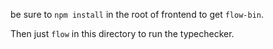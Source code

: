 be sure to `npm install` in the root of frontend to get `flow-bin`.

Then just `flow` in this directory to run the typechecker.

